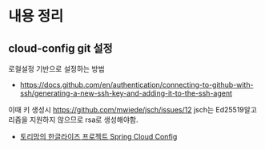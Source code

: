 # 내용 정리

## cloud-config git 설정

로컬설정 기반으로 설정하는 방법
- https://docs.github.com/en/authentication/connecting-to-github-with-ssh/generating-a-new-ssh-key-and-adding-it-to-the-ssh-agent

이때 키 생성시 https://github.com/mwiede/jsch/issues/12 jsch는 Ed25519알고리즘을 지원하지 않으므로 rsa로 생성해야함.

- [토리맘의 한글라이즈 프로젝트 Spring Cloud Config](https://godekdls.github.io/Spring%20Cloud%20Config/spring-cloud-config-server/)

